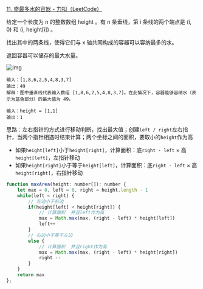 [11. 盛最多水的容器 - 力扣（LeetCode）](https://leetcode.cn/problems/container-with-most-water/)

给定一个长度为 n 的整数数组 height 。有 n 条垂线，第 i 条线的两个端点是 (i, 0) 和 (i, height[i]) 。

找出其中的两条线，使得它们与 x 轴共同构成的容器可以容纳最多的水。

返回容器可以储存的最大水量。

![img](https://aliyun-lc-upload.oss-cn-hangzhou.aliyuncs.com/aliyun-lc-upload/uploads/2018/07/25/question_11.jpg)

```
输入：[1,8,6,2,5,4,8,3,7]
输出：49 
解释：图中垂直线代表输入数组 [1,8,6,2,5,4,8,3,7]。在此情况下，容器能够容纳水（表示为蓝色部分）的最大值为 49。

输入：height = [1,1]
输出：1
```

思路：左右指针的方式进行移动判断，找出最大值；创建`left / right`左右指针，当两个指针相遇时结束计算；两个坐标之间的面积，要取小的`height`作为高

* 如果`height[left]`小于`height[right]`，计算面积：底`right - left` × 高`height[left]`，左指针移动
* 如果`height[right]`小于等于`height[left]`，计算面积：底`right - left` × 高`height[right]`，右指针移动

```js
function maxArea(height: number[]): number {
    let max = 0, left = 0, right = height.length - 1
    while(left < right) {
      	// 左边小于右边
        if(height[left] < height[right]) {
          	// 计算面积  并且left作为高
            max = Math.max(max, (right - left) * height[left])
            left++
        }
      	// 右边小于等于左边
        else {
          	// 计算面积  并且right作为高
            max = Math.max(max, (right - left) * height[right])
            right --
        }
    }
    return max
};
```

